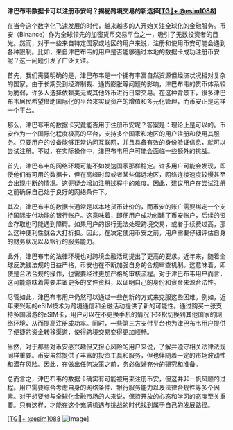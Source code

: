 **津巴布韦数据卡可以注册币安吗？揭秘跨境交易的新选择[[TG💪+ @esim1088](https://t.me/s/esim1088)]**

在当今这个数字化飞速发展的时代，越来越多的人开始关注全球化的金融服务。币安（Binance）作为全球领先的加密货币交易平台之一，吸引了无数投资者的目光。然而，对于一些来自特定国家或地区的用户来说，注册和使用币安可能会遇到各种限制。比如，来自津巴布韦的用户是否能够通过本地的数据卡成功注册币安呢？这一问题引发了广泛关注。

首先，我们需要明确的是，津巴布韦是一个拥有丰富自然资源但经济状况相对复杂的国家。由于长期受到经济制裁、通货膨胀等问题的影响，津巴布韦的货币体系较为脆弱，许多人选择依赖美元或其他外币进行日常交易。在这种背景下，很多津巴布韦居民希望借助国际化的平台来实现资产的增值和多元化管理，而币安正是这样一个平台。

那么，津巴布韦的数据卡究竟能否用于注册币安呢？答案是：理论上是可以的。币安作为一个国际化程度极高的平台，支持多个国家和地区的用户注册和使用其服务。只要用户的设备能够正常访问互联网，并且具备有效的身份验证信息，就可以尝试注册。不过，在实际操作中，津巴布韦用户可能会面临一些额外的挑战。

首先，津巴布韦的网络环境可能不如发达国家那样稳定。许多用户可能会发现，即使他们有可用的数据卡，但在高峰时段或者某些偏远地区，网络连接速度较慢甚至会出现中断的情况。这无疑会增加注册过程中的难度。因此，建议用户在尝试注册之前确保自己处于良好的网络条件下。

其次，津巴布韦的数据卡通常是以本地货币计价的，而币安的账户需要绑定一个支持国际支付功能的银行账户。这意味着，即便用户成功创建了币安账户，后续的资金存取也可能遇到障碍。如果用户的银行无法处理跨境交易，或者手续费过高，那么这种便利性就会大打折扣。因此，在决定使用币安之前，用户需要仔细评估自身的财务状况以及银行的服务能力。

此外，津巴布韦的法律环境也对跨境金融活动提出了更高的要求。近年来，随着全球反洗钱法规的日益严格，币安也在不断加强自身的合规审查机制。这意味着，即使是合法合规的操作，也需要经过更加严格的审核流程。对于津巴布韦用户而言，这可能意味着需要准备更多的文件资料，以证明自己的身份和资金来源合法性。

尽管如此，津巴布韦用户仍然可以通过一些创新的方式来克服这些困难。例如，近年来兴起的eSIM技术为跨境通信和金融活动提供了新的可能性。通过购买一张支持多国漫游的eSIM卡，用户可以在不更换手机的情况下轻松切换到其他国家的网络环境，从而提高注册成功率。同时，一些第三方支付平台也为津巴布韦用户提供了便捷的资金转移渠道，使得跨境交易变得更加顺畅。

当然，对于那些对币安感兴趣但又担心风险的用户来说，了解并遵守相关法律法规同样重要。币安虽然提供了丰富的投资工具和服务，但也伴随着一定的市场波动性和潜在风险。因此，在做出任何决策之前，务必做好充分的研究和准备。

总而言之，津巴布韦的数据卡确实有可能被用来注册币安，但这并非一帆风顺的过程。用户需要综合考虑自身的网络条件、银行服务能力以及法律合规性等多个因素。对于想要参与全球化金融市场的人来说，保持开放的心态和学习的态度至关重要。只有这样，才能在这个充满机遇与挑战的时代找到属于自己的发展路径。

[[TG💪+ @esim1088](https://t.me/s/esim1088) ![Image](https://i.postimg.cc/4NQfJmqS/Snipaste-2025-05-13-00-14-12.png)]